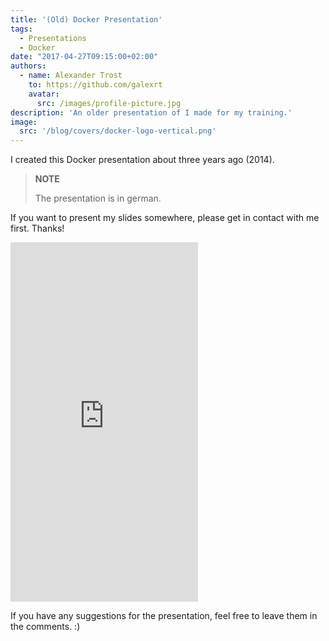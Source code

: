 ```yaml
---
title: '(Old) Docker Presentation'
tags:
  - Presentations
  - Docker
date: "2017-04-27T09:15:00+02:00"
authors:
  - name: Alexander Trost
    to: https://github.com/galexrt
    avatar:
      src: /images/profile-picture.jpg
description: 'An older presentation of I made for my training.'
image:
  src: '/blog/covers/docker-logo-vertical.png'
---
```


I created this Docker presentation about three years ago (2014).

> **NOTE**
>
> The presentation is in german.

If you want to present my slides somewhere, please get in contact with me first. Thanks!
<iframe src="https://docs.google.com/presentation/d/1FA4F3UFoPUwXUf3TV_CucoOyNtvbaz8513ocqc78NWc/embed?start=false&loop=true&delayms=5000" frameborder="0" height="575" allowfullscreen="true" mozallowfullscreen="true" webkitallowfullscreen="true"></iframe>

If you have any suggestions for the presentation, feel free to leave them in the comments. :)
